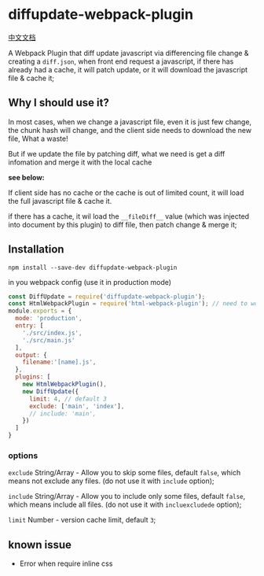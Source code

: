 # diffupdate-webpack-plugin

[中文文档](./README-zh.md)

A Webpack Plugin that diff update javascript via differencing file change & creating a `diff.json`, when front end request a javascript, if there has already had a cache, it will patch update, or it will download the javascript file & cache it;

## Why I should use it?
In most cases, when we change a javascript file, even it is just few change, the chunk hash will change, and the client side needs to download the new file, What a waste!

But if we update the file by patching diff, what we need is get a diff infomation and merge it with the local cache

**see below:**

If client side has no cache or the cache is out of limited count, it will load the full javascript file & cache it.

if there has a cache, it wil load the `__fileDiff__` value (which was injected into document by this plugin) to diff file, then patch change & merge it;

## Installation
```
npm install --save-dev diffupdate-webpack-plugin
```

in you webpack config (use it in production mode)
```javascript
const DiffUpdate = require('diffupdate-webpack-plugin');
const HtmlWebpackPlugin = require('html-webpack-plugin'); // need to work with html-webpack-plugin
module.exports = {
  mode: 'production',
  entry: [
    './src/index.js',
    './src/main.js'
  ],
  output: {
    filename:'[name].js',
  },
  plugins: [
    new HtmlWebpackPlugin(),
    new DiffUpdate({
      limit: 4, // default 3
      exclude: ['main', 'index'],
      // include: 'main',
    })
  ]
}
```
### options 
`exclude` String/Array - Allow you to skip some files, default `false`, which means not exclude any files. (do not use it with `include` option);

`include` String/Array - Allow you to include only some files, default `false`, which means include all files. (do not use it with `incluexcludede` option);

`limit` Number - version cache limit, default `3`;

## known issue
* Error when require inline css

